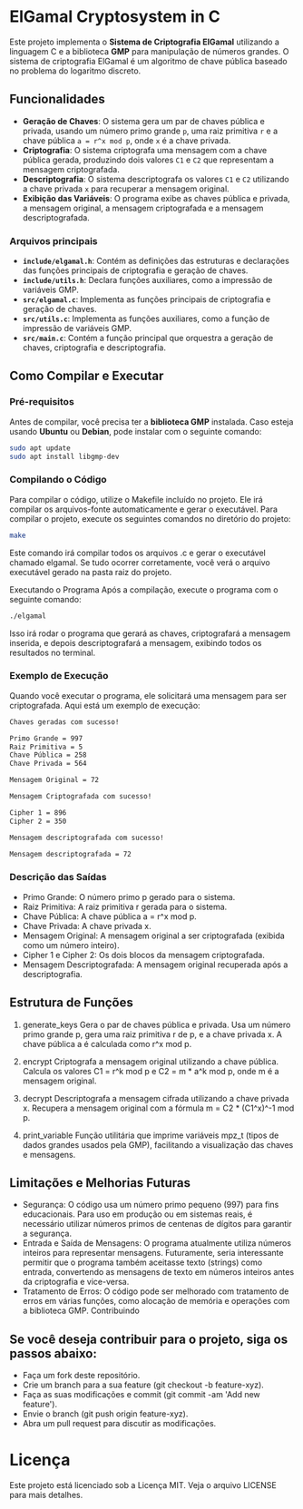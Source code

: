 # ElGamal Cryptosystem in C

Este projeto implementa o **Sistema de Criptografia ElGamal** utilizando a linguagem C e a biblioteca **GMP** para manipulação de números grandes. O sistema de criptografia ElGamal é um algoritmo de chave pública baseado no problema do logaritmo discreto.

## Funcionalidades

- **Geração de Chaves**: O sistema gera um par de chaves pública e privada, usando um número primo grande `p`, uma raiz primitiva `r` e a chave pública `a = r^x mod p`, onde `x` é a chave privada.
- **Criptografia**: O sistema criptografa uma mensagem com a chave pública gerada, produzindo dois valores `C1` e `C2` que representam a mensagem criptografada.
- **Descriptografia**: O sistema descriptografa os valores `C1` e `C2` utilizando a chave privada `x` para recuperar a mensagem original.
- **Exibição das Variáveis**: O programa exibe as chaves pública e privada, a mensagem original, a mensagem criptografada e a mensagem descriptografada.

### Arquivos principais

- **`include/elgamal.h`**: Contém as definições das estruturas e declarações das funções principais de criptografia e geração de chaves.
- **`include/utils.h`**: Declara funções auxiliares, como a impressão de variáveis GMP.
- **`src/elgamal.c`**: Implementa as funções principais de criptografia e geração de chaves.
- **`src/utils.c`**: Implementa as funções auxiliares, como a função de impressão de variáveis GMP.
- **`src/main.c`**: Contém a função principal que orquestra a geração de chaves, criptografia e descriptografia.

## Como Compilar e Executar

### Pré-requisitos

Antes de compilar, você precisa ter a **biblioteca GMP** instalada. Caso esteja usando **Ubuntu** ou **Debian**, pode instalar com o seguinte comando:

```bash
sudo apt update
sudo apt install libgmp-dev
```

### Compilando o Código

Para compilar o código, utilize o Makefile incluído no projeto. Ele irá compilar os arquivos-fonte automaticamente e gerar o executável. Para compilar o projeto, execute os seguintes comandos no diretório do projeto:

```bash
make
```

Este comando irá compilar todos os arquivos .c e gerar o executável chamado elgamal. Se tudo ocorrer corretamente, você verá o arquivo executável gerado na pasta raiz do projeto.

Executando o Programa
Após a compilação, execute o programa com o seguinte comando:

```bash
./elgamal
```

Isso irá rodar o programa que gerará as chaves, criptografará a mensagem inserida, e depois descriptografará a mensagem, exibindo todos os resultados no terminal.

### Exemplo de Execução

Quando você executar o programa, ele solicitará uma mensagem para ser criptografada. Aqui está um exemplo de execução:

```bash
Chaves geradas com sucesso!

Primo Grande = 997
Raiz Primitiva = 5
Chave Pública = 258
Chave Privada = 564

Mensagem Original = 72

Mensagem Criptografada com sucesso!

Cipher 1 = 896
Cipher 2 = 350

Mensagem descriptografada com sucesso!

Mensagem descriptografada = 72
```

### Descrição das Saídas

- Primo Grande: O número primo p gerado para o sistema.
- Raiz Primitiva: A raiz primitiva r gerada para o sistema.
- Chave Pública: A chave pública a = r^x mod p.
- Chave Privada: A chave privada x.
- Mensagem Original: A mensagem original a ser criptografada (exibida como um número inteiro).
- Cipher 1 e Cipher 2: Os dois blocos da mensagem criptografada.
- Mensagem Descriptografada: A mensagem original recuperada após a descriptografia.

## Estrutura de Funções

1. generate_keys
   Gera o par de chaves pública e privada. Usa um número primo grande p, gera uma raiz primitiva r de p, e a chave privada x. A chave pública a é calculada como r^x mod p.

2. encrypt
   Criptografa a mensagem original utilizando a chave pública. Calcula os valores C1 = r^k mod p e C2 = m \* a^k mod p, onde m é a mensagem original.

3. decrypt
   Descriptografa a mensagem cifrada utilizando a chave privada x. Recupera a mensagem original com a fórmula m = C2 \* (C1^x)^-1 mod p.

4. print_variable
   Função utilitária que imprime variáveis mpz_t (tipos de dados grandes usados pela GMP), facilitando a visualização das chaves e mensagens.

## Limitações e Melhorias Futuras

- Segurança: O código usa um número primo pequeno (997) para fins educacionais. Para uso em produção ou em sistemas reais, é necessário utilizar números primos de centenas de dígitos para garantir a segurança.
- Entrada e Saída de Mensagens: O programa atualmente utiliza números inteiros para representar mensagens. Futuramente, seria interessante permitir que o programa também aceitasse texto (strings) como entrada, convertendo as mensagens de texto em números inteiros antes da criptografia e vice-versa.
- Tratamento de Erros: O código pode ser melhorado com tratamento de erros em várias funções, como alocação de memória e operações com a biblioteca GMP.
  Contribuindo

## Se você deseja contribuir para o projeto, siga os passos abaixo:

- Faça um fork deste repositório.
- Crie um branch para a sua feature (git checkout -b feature-xyz).
- Faça as suas modificações e commit (git commit -am 'Add new feature').
- Envie o branch (git push origin feature-xyz).
- Abra um pull request para discutir as modificações.

# Licença

Este projeto está licenciado sob a Licença MIT. Veja o arquivo LICENSE para mais detalhes.
